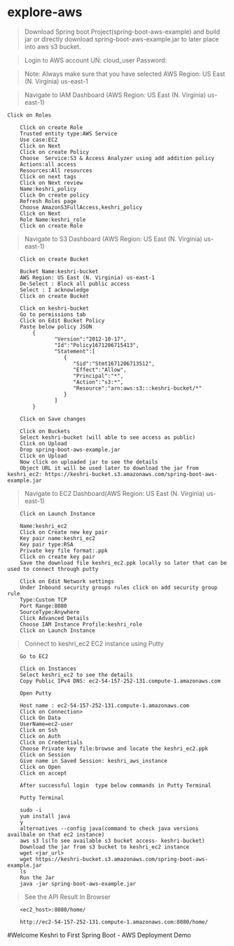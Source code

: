 # explore-aws

> Download Spring boot Project(spring-boot-aws-example) and build jar or directly download spring-boot-aws-example.jar to later place into aws s3 bucket.


> Login to AWS account
	UN: cloud_user
	Password:<password>
	
> Note: Always make sure that you have selected AWS Region: US East (N. Virginia) us-east-1

> Navigate to IAM Dashboard (AWS Region: US East (N. Virginia) us-east-1)
	
	Click on Roles
	
		Click on create Role
		Trusted entity type:AWS Service
		Use case:EC2
		Click on Next
		Click on create Policy
		Choose  Service:S3 & Access Analyzer using add addition policy
		Actions:all access
		Resources:All resources
		Click on next tags
		Click on Next review
		Name:keshri_policy
		Click On create policy
		Refresh Roles page
		Choose AmazonS3FullAccess,keshri_policy
		Click on Next
		Role Name:keshri_role
		Click on create Role

> Navigate to S3 Dashboard (AWS Region: US East (N. Virginia) us-east-1)

		Click on create Bucket
		
		Bucket Name:keshri-bucket
		AWS Region: US East (N. Virginia) us-east-1
		De-Select : Block all public access
		Select : I acknowledge
		Click on create Bucket

		Click on keshri-bucket
		Go to permissions tab 
		Click on Edit Bucket Policy
		Paste below policy JSON
			{
				   "Version":"2012-10-17",
				   "Id":"Policy1671206715413",
				   "Statement":[
					  {
						 "Sid":"Stmt1671206713512",
						 "Effect":"Allow",
						 "Principal":"*",
						 "Action":"s3:*",
						 "Resource":"arn:aws:s3:::keshri-bucket/*"
					  }
				   ]
			}
			
		Click on Save changes
		
		Click on Buckets
		Select keshri-bucket (will able to see access as public)
		Click on Upload
		Drop spring-boot-aws-example.jar
		Click on Upload
		Now click on uploaded jar to see the details
		Object URL it will be used later to download the jar from keshri_ec2: https://keshri-bucket.s3.amazonaws.com/spring-boot-aws-example.jar

> Navigate to EC2 Dashboard(AWS Region: US East (N. Virginia) us-east-1)
	
		Click on Launch Instance
		
		Name:keshri_ec2
		Click on Create new key pair
		Key pair name:keshri_ec2
		Key pair type:RSA
		Private key file format:.ppk
		Click on create key pair
		Save the download file keshri_ec2.ppk locally so later that can be used to connect through putty

		Click on Edit Network settings
		Under Inbound security groups rules click on add security group rule
		Type:Custom TCP
		Port Range:8080
		SourceType:Anywhere
		Click Advanced Details
		Choose IAM Instance Profile:keshri_role
		Click on Launch Instance

> Connect to keshri_ec2 EC2 instance using Putty

		Go to EC2
		
		Click on Instances
		Select keshri_ec2 to see the details
		Copy Public IPv4 DNS: ec2-54-157-252-131.compute-1.amazonaws.com
		
		Open Putty
		
		Host name : ec2-54-157-252-131.compute-1.amazonaws.com
		Click on Connection>
		Click On Data
		UserName=ec2-user
		Click on Ssh
		Click on Auth
		Click on Credentials
		Choose Private key file:browse and locate the keshri_ec2.ppk
		Click on Session
		Give name in Saved Session: keshri_aws_instance
		Click on Open
		Click on accept
		
		After successful login	type below commands in Putty Terminal
		
		Putty Terminal
		
		sudo -i
		yum install java
		y
		alternatives --config java(command to check java versions availbale on that ec2 instance)
		aws s3 ls(To see available s3 bucket access- keshri-bucket)
		Download the jar from s3 bucket to keshri_ec2 instance
		wget <jar_url>
		wget https://keshri-bucket.s3.amazonaws.com/spring-boot-aws-example.jar
		ls
		Run the Jar
		java -jar spring-boot-aws-example.jar

> See the API Result In Browser

		<ec2_host>:8080/home/
		
		http://ec2-54-157-252-131.compute-1.amazonaws.com:8080/home/
		
		
	
#Welcome Keshri to First Spring Boot - AWS Deployment Demo
